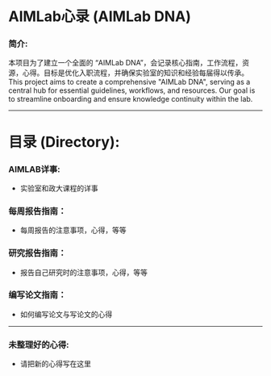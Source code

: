 # AIMLab心录 (AIMLab DNA)
### 简介: 
本项目为了建立一个全面的 “AIMLab DNA”，会记录核心指南，工作流程，资源，心得。目标是优化入职流程，并确保实验室的知识和经验每届得以传承。
This project aims to create a comprehensive "AIMLab DNA", serving as a central hub for essential guidelines, workflows, and resources. Our goal is to streamline onboarding and ensure knowledge continuity within the lab.

---

# 目录 (Directory):

### AIMLAB详事:  
- 实验室和政大课程的详事  

### 每周报告指南：  
- 每周报告的注意事项，心得，等等  

### 研究报告指南：  
- 报告自己研究时的注意事项，心得，等等  

### 编写论文指南：  
- 如何编写论文与写论文的心得  

---

### 未整理好的心得:  
- 请把新的心得写在这里  
